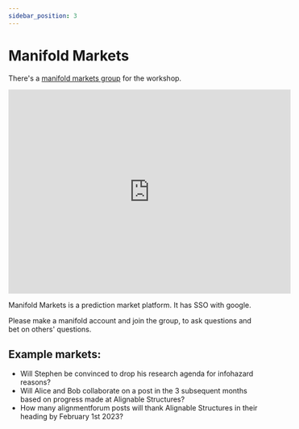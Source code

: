 ```yaml
---
sidebar_position: 3
---
```


# Manifold Markets

There's a [manifold markets group](https://manifold.markets/group/alignable-structures-2022) for the workshop. 

<iframe width="560" height="405" src="https://manifold.markets/embed/Quinn/how-many-participants-will-there-be" title="How many participants will there be at Alignable Structures?" frameborder="0"></iframe>

Manifold Markets is a prediction market platform. It has SSO with google.

Please make a manifold account and join the group, to ask questions and bet on others' questions.

## Example markets: 
- Will Stephen be convinced to drop his research agenda for infohazard reasons? 
- Will Alice and Bob collaborate on a post in the 3 subsequent months based on progress made at Alignable Structures? 
- How many alignmentforum posts will thank Alignable Structures in their heading by February 1st 2023? 
